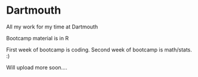 # Dartmouth
All my work for my time at Dartmouth 

Bootcamp material is in R

First week of bootcamp is coding.
Second week of bootcamp is math/stats.
:)

Will upload more soon....
